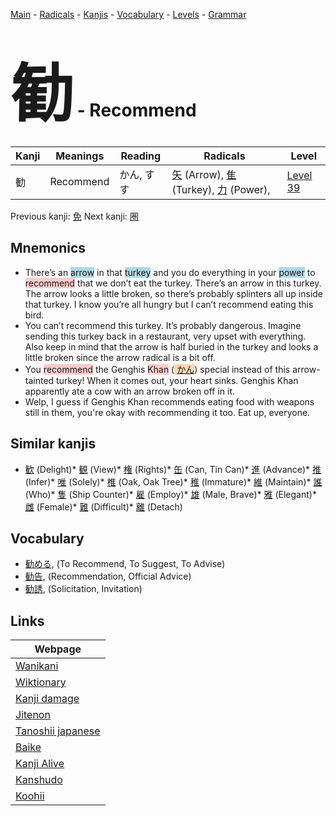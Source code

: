<style> bigfont {font-size: 100px}</style>
[Main](../index.md) -
[Radicals](../radicals.md) -
[Kanjis](../kanjis.md) -
[Vocabulary](../vocabulary.md) -
[Levels](../levels.md) -
[Grammar](../grammar.md)
# <bigfont> 勧</bigfont> - Recommend 

| Kanji | Meanings | Reading | Radicals | Level |
| --- | --- | --- | --- | --- |
| 勧 | Recommend | かん, すす | [矢](../radicals/矢.md) (Arrow), [隹](../radicals/隹.md) (Turkey), [力](../radicals/力.md) (Power),  | [Level 39](../levels/wk_level39.md) |

Previous kanji: [免](免.md) Next kanji: [圏](圏.md) 

## Mnemonics
 * There’s an <span style="background-color:#ADD8E6"> arrow</span> in that <span style="background-color:#ADD8E6"> turkey</span> and you do everything in your <span style="background-color:#ADD8E6"> power</span> to <span style="background-color:#ffcccb"> recommend</span> that we don’t eat the turkey. There’s an arrow in this turkey. The arrow looks a little broken, so there’s probably splinters all up inside that turkey. I know you’re all hungry but I can’t recommend eating this bird.
* You can’t recommend this turkey. It’s probably dangerous. Imagine sending this turkey back in a restaurant, very upset with everything. Also keep in mind that the arrow is half buried in the turkey and looks a little broken since the arrow radical is a bit off.
* You <span style="background-color:#ffcccb"> recommend</span> the Genghis <span style="background-color:#ffcccb"> Khan</span> (<span style="background-color:#fed8b1"> [かん](https://jisho.org/search/かん)</span>) special instead of this arrow-tainted turkey! When it comes out, your heart sinks. Genghis Khan apparently ate a cow with an arrow broken off in it.
* Welp, I guess if Genghis Khan recommends eating food with weapons still in them, you're okay with recommending it too. Eat up, everyone.


## Similar kanjis
 * [歓](歓.md) (Delight)* [観](観.md) (View)* [権](権.md) (Rights)* [缶](缶.md) (Can, Tin Can)* [進](進.md) (Advance)* [推](推.md) (Infer)* [唯](唯.md) (Solely)* [椎](椎.md) (Oak, Oak Tree)* [稚](稚.md) (Immature)* [維](維.md) (Maintain)* [誰](誰.md) (Who)* [隻](隻.md) (Ship Counter)* [雇](雇.md) (Employ)* [雄](雄.md) (Male, Brave)* [雅](雅.md) (Elegant)* [雌](雌.md) (Female)* [難](難.md) (Difficult)* [離](離.md) (Detach)


## Vocabulary
 * [勧める](../vocabulary/勧.md), (To Recommend, To Suggest, To Advise)
* [勧告](../vocabulary/勧.md), (Recommendation, Official Advice)
* [勧誘](../vocabulary/勧.md), (Solicitation, Invitation)



## Links 

| Webpage |
| --- |
| [Wanikani          ](https://www.wanikani.com/kanji/勧) |
| [Wiktionary        ](https://en.wiktionary.org/wiki/勧) |
| [Kanji damage      ](http://www.kanjidamage.com/kanji/search?utf8=✓&q=勧) |
| [Jitenon           ](https://jitenon.com/kanji/勧) |
| [Tanoshii japanese ](https://www.tanoshiijapanese.com/dictionary/kanji.cfm?k=勧) |
| [Baike             ](https://baike.baidu.com/item/勧) |
| [Kanji Alive       ](https://app.kanjialive.com/勧) |
| [Kanshudo          ](https://www.kanshudo.com/searchmn?q=勧) |
| [Koohii            ](https://kanji.koohii.com/study/kanji/勧) |
